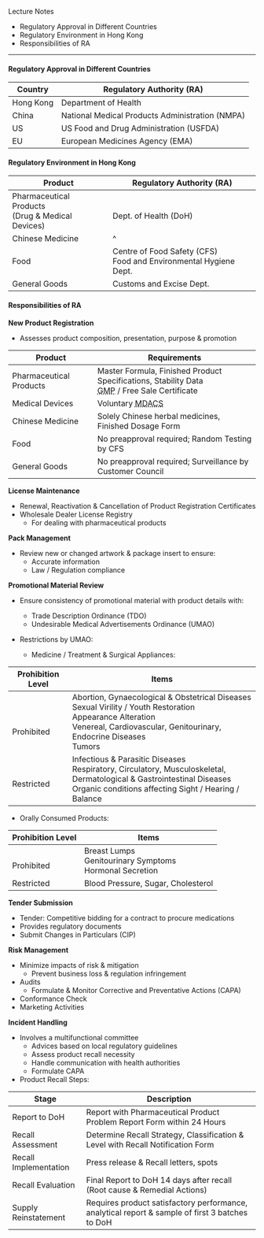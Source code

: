 Lecture Notes

- Regulatory Approval in Different Countries
- Regulatory Environment in Hong Kong
- Responsibilities of RA

---
#### **Regulatory Approval in Different Countries**
| Country   | Regulatory Authority (RA)                       |
| --------- | ----------------------------------------------- |
| Hong Kong | Department of Health                            |
| China     | National Medical Products Administration (NMPA) |
| US        | US Food and Drug Administration (USFDA)         |
| EU        | European Medicines Agency (EMA)                 |


#### **Regulatory Environment in Hong Kong**
| Product                                             | Regulatory Authority (RA)                                           |
| --------------------------------------------------- | ------------------------------------------------------------------- |
| Pharmaceutical Products<br>(Drug & Medical Devices) | <br>Dept. of Health (DoH)                                           |
| Chinese Medicine                                    | ^                                                                   |
| Food                                                | Centre of Food Safety (CFS)<br>Food and Environmental Hygiene Dept. |
| General Goods                                       | Customs and Excise Dept.                                            |


#### **Responsibilities of RA**
**New Product Registration**
- Assesses product composition, presentation, purpose & promotion

| Product                 | Requirements                                                                                                                                    |
| ----------------------- | ----------------------------------------------------------------------------------------------------------------------------------------------- |
| Pharmaceutical Products | Master Formula, Finished Product Specifications, Stability Data<br><abbr Title="Good Manufacturing Practice">GMP</abbr> / Free Sale Certificate |
| Medical Devices         | Voluntary <abbr Title="Medical Device Administrative Control System">MDACS</abbr>                                                               |
| Chinese Medicine        | Solely Chinese herbal medicines, Finished Dosage Form                                                                                           |
| Food                    | No preapproval required; Random Testing by CFS                                                                                                  |
| General Goods           | No preapproval required; Surveillance by Customer Council                                                                                       |

**License Maintenance**
- Renewal, Reactivation & Cancellation of Product Registration Certificates
- Wholesale Dealer License Registry
	- For dealing with pharmaceutical products

**Pack Management**
- Review new or changed artwork & package insert to ensure:
	- Accurate information
	- Law / Regulation compliance

**Promotional Material Review**
- Ensure consistency of promotional material with product details with:
	- Trade Description Ordinance (TDO)
	- Undesirable Medical Advertisements Ordinance (UMAO)

- Restrictions by UMAO:
	- Medicine / Treatment & Surgical Appliances:

| Prohibition Level  | Items                                                                                                                                                                                    |
| ------------------ | ---------------------------------------------------------------------------------------------------------------------------------------------------------------------------------------- |
| <br><br>Prohibited | Abortion, Gynaecological & Obstetrical Diseases<br>Sexual Virility / Youth Restoration<br>Appearance Alteration<br>Venereal, Cardiovascular, Genitourinary, Endocrine Diseases<br>Tumors |
| <br>Restricted     | Infectious & Parasitic Diseases<br>Respiratory, Circulatory, Musculoskeletal, Dermatological & Gastrointestinal Diseases<br>Organic conditions affecting Sight / Hearing / Balance       |
- Orally Consumed Products:

| Prohibition Level | Items                                                        |
| ----------------- | ------------------------------------------------------------ |
| <br>Prohibited    | Breast Lumps<br>Genitourinary Symptoms<br>Hormonal Secretion |
| Restricted        | Blood Pressure, Sugar, Cholesterol                           |

**Tender Submission**
- Tender: Competitive bidding for a contract to procure medications
- Provides regulatory documents
- Submit Changes in Particulars (CIP)

**Risk Management**
- Minimize impacts of risk & mitigation
	- Prevent business loss & regulation infringement
- Audits
	- Formulate & Monitor Corrective and Preventative Actions (CAPA)
- Conformance Check
- Marketing Activities

**Incident Handling**
- Involves a multifunctional committee
	- Advices based on local regulatory guidelines
	- Assess product recall necessity
	- Handle communication with health authorities
	- Formulate CAPA
- Product Recall Steps:

| Stage                 | Description                                                                                     |
| --------------------- | ----------------------------------------------------------------------------------------------- |
| Report to DoH         | Report with Pharmaceutical Product Problem Report Form within 24 Hours                          |
| Recall Assessment     | Determine Recall Strategy, Classification & Level with Recall Notification Form                 |
| Recall Implementation | Press release & Recall letters, spots                                                           |
| Recall Evaluation     | Final Report to DoH 14 days after recall (Root cause & Remedial Actions)                        |
| Supply Reinstatement  | Requires product satisfactory performance, analytical report & sample of first 3 batches to DoH |
